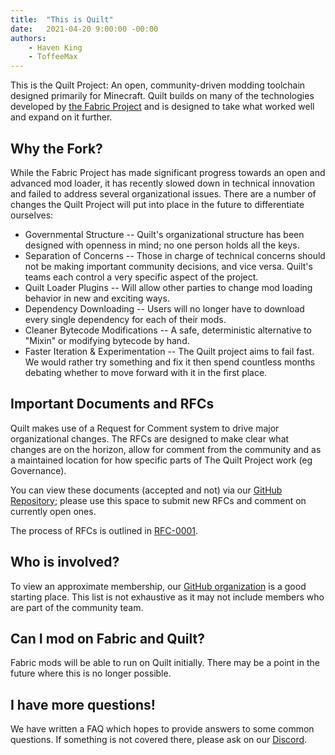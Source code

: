 ```yaml
---
title:  "This is Quilt"
date:   2021-04-20 9:00:00 -00:00
authors:
    - Haven King
    - ToffeeMax
---
```


This is the Quilt Project: An open, community-driven modding toolchain designed primarily for Minecraft. Quilt builds on many of the technologies developed by [the Fabric Project](https://fabricmc.net/) and is designed to take what worked well and expand on it further.

<!-- MORE -->

## Why the Fork?

While the Fabric Project has made significant progress towards an open and advanced mod loader, it has recently slowed down in technical innovation and failed to address several organizational issues. There are a number of changes the Quilt Project will put into place in the future to differentiate ourselves: 

- Governmental Structure -- Quilt's organizational structure has been designed with openness in mind; no one person holds all the keys.
- Separation of Concerns -- Those in charge of technical concerns should not be making important community decisions, and vice versa. Quilt's teams each control a very specific aspect of the project.
- Quilt Loader Plugins -- Will allow other parties to change mod loading behavior in new and exciting ways.
- Dependency Downloading -- Users will no longer have to download every single dependency for each of their mods.
- Cleaner Bytecode Modifications -- A safe, deterministic alternative to "Mixin" or modifying bytecode by hand.
- Faster Iteration & Experimentation -- The Quilt project aims to fail fast. We would rather try something and fix it then spend countless months debating whether to move forward with it in the first place.

## Important Documents and RFCs

Quilt makes use of a Request for Comment system to drive major organizational changes. The RFCs are designed to make clear what changes are on the horizon, allow for comment from the community and as a maintained location for how specific parts of The Quilt Project work (eg Governance). 

You can view these documents (accepted and not) via our [GitHub Repository](https://github.com/QuiltMC/rfcs); please use this space to submit new RFCs and comment on currently open ones.

The process of RFCs is outlined in [RFC-0001](https://github.com/QuiltMC/rfcs/blob/master/structure/0001-rfc-process.md).

## Who is involved?

To view an approximate membership, our [GitHub organization](https://github.com/QuiltMC) is a good starting place. This list is not exhaustive as it may not include members who are part of the community team.

## Can I mod on Fabric and Quilt?

Fabric mods will be able to run on Quilt initially. There may be a point in the future where this is no longer possible.

## I have more questions!

We have written a FAQ which hopes to provide answers to some common questions. If something is not covered there, please ask on our [Discord](https://discord.quiltmc.org).
